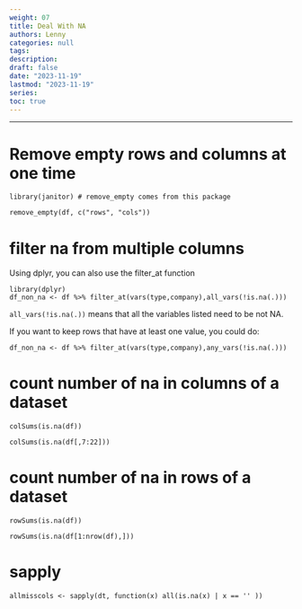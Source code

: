 ```yaml
---
weight: 07
title: Deal With NA
authors: Lenny
categories: null
tags: 
description: 
draft: false
date: "2023-11-19"
lastmod: "2023-11-19"
series:
toc: true
---
```



<!--more-->
---

# Remove empty rows and columns at one time
``` 
library(janitor) # remove_empty comes from this package

remove_empty(df, c("rows", "cols"))
``` 


# filter na from multiple columns
Using dplyr, you can also use the filter_at function

```
library(dplyr)
df_non_na <- df %>% filter_at(vars(type,company),all_vars(!is.na(.)))
```

`all_vars(!is.na(.))` means that all the variables listed need to be not NA.

If you want to keep rows that have at least one value, you could do:

```
df_non_na <- df %>% filter_at(vars(type,company),any_vars(!is.na(.)))
```



# count number of na in columns of a dataset

```
colSums(is.na(df))

colSums(is.na(df[,7:22]))
```

# count number of na in rows of a dataset

```
rowSums(is.na(df))

rowSums(is.na(df[1:nrow(df),]))
```


# sapply
```
allmisscols <- sapply(dt, function(x) all(is.na(x) | x == '' ))
```



